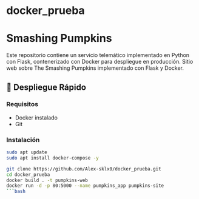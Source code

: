 # docker_prueba
# Smashing Pumpkins
Este repositorio contiene un servicio telemático implementado en Python con Flask, contenerizado con Docker para despliegue en producción.
Sitio web sobre The Smashing Pumpkins implementado con Flask y Docker.

## 🚀 Despliegue Rápido

### Requisitos
- Docker instalado
- Git 

### Instalación

```bash
sudo apt update
sudo apt install docker-compose -y

git clone https://github.com/Alex-sklx0/docker_prueba.git
cd docker_prueba
docker build . -t pumpkins-web 
docker run -d -p 80:5000 --name pumpkins_app pumpkins-site
```bash


